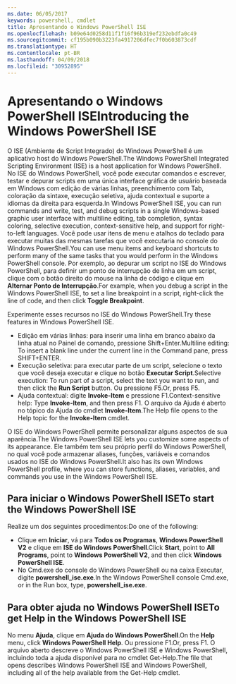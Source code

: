 ```yaml
---
ms.date: 06/05/2017
keywords: powershell, cmdlet
title: Apresentando o Windows PowerShell ISE
ms.openlocfilehash: b09e64d0258d11f1f16f96b319ef232ebdfa0c49
ms.sourcegitcommit: cf195b090b3223fa4917206dfec7f0b603873cdf
ms.translationtype: HT
ms.contentlocale: pt-BR
ms.lasthandoff: 04/09/2018
ms.locfileid: "30952895"
---
```

# <a name="introducing-the-windows-powershell-ise"></a><span data-ttu-id="880d6-103">Apresentando o Windows PowerShell ISE</span><span class="sxs-lookup"><span data-stu-id="880d6-103">Introducing the Windows PowerShell ISE</span></span>

<span data-ttu-id="880d6-104">O ISE (Ambiente de Script Integrado) do Windows PowerShell é um aplicativo host do Windows PowerShell.</span><span class="sxs-lookup"><span data-stu-id="880d6-104">The Windows PowerShell Integrated Scripting Environment (ISE) is a host application for Windows PowerShell.</span></span> <span data-ttu-id="880d6-105">No ISE do Windows PowerShell, você pode executar comandos e escrever, testar e depurar scripts em uma única interface gráfica de usuário baseada em Windows com edição de várias linhas, preenchimento com Tab, coloração da sintaxe, execução seletiva, ajuda contextual e suporte a idiomas da direita para esquerda.</span><span class="sxs-lookup"><span data-stu-id="880d6-105">In Windows PowerShell ISE, you can run commands and write, test, and debug scripts in a single Windows-based graphic user interface with multiline editing, tab completion, syntax coloring, selective execution, context-sensitive help, and support for right-to-left languages.</span></span> <span data-ttu-id="880d6-106">Você pode usar itens de menu e atalhos do teclado para executar muitas das mesmas tarefas que você executaria no console do Windows PowerShell.</span><span class="sxs-lookup"><span data-stu-id="880d6-106">You can use menu items and keyboard shortcuts to perform many of the same tasks that you would perform in the Windows PowerShell console.</span></span> <span data-ttu-id="880d6-107">Por exemplo, ao depurar um script no ISE do Windows PowerShell, para definir um ponto de interrupção de linha em um script, clique com o botão direito do mouse na linha de código e clique em **Alternar Ponto de Interrupção**.</span><span class="sxs-lookup"><span data-stu-id="880d6-107">For example, when you debug a script in the Windows PowerShell ISE, to set a line breakpoint in a script, right-click the line of code, and then click **Toggle Breakpoint**.</span></span>

<span data-ttu-id="880d6-108">Experimente esses recursos no ISE do Windows PowerShell.</span><span class="sxs-lookup"><span data-stu-id="880d6-108">Try these features in Windows PowerShell ISE.</span></span>

- <span data-ttu-id="880d6-109">Edição em várias linhas: para inserir uma linha em branco abaixo da linha atual no Painel de comando, pressione Shift+Enter.</span><span class="sxs-lookup"><span data-stu-id="880d6-109">Multiline editing: To insert a blank line under the current line in the Command pane, press SHIFT+ENTER.</span></span>
- <span data-ttu-id="880d6-110">Execução seletiva: para executar parte de um script, selecione o texto que você deseja executar e clique no botão **Executar Script**.</span><span class="sxs-lookup"><span data-stu-id="880d6-110">Selective execution: To run part of a script, select the text you want to run, and then click the **Run Script** button.</span></span> <span data-ttu-id="880d6-111">Ou pressione F5.</span><span class="sxs-lookup"><span data-stu-id="880d6-111">Or, press F5.</span></span>
- <span data-ttu-id="880d6-112">Ajuda contextual: digite **Invoke-Item** e pressione F1.</span><span class="sxs-lookup"><span data-stu-id="880d6-112">Context-sensitive help: Type **Invoke-Item**, and then press F1.</span></span> <span data-ttu-id="880d6-113">O arquivo da Ajuda é aberto no tópico da Ajuda do cmdlet **Invoke-Item**.</span><span class="sxs-lookup"><span data-stu-id="880d6-113">The Help file opens to the Help topic for the **Invoke-Item** cmdlet.</span></span>

<span data-ttu-id="880d6-114">O ISE do Windows PowerShell permite personalizar alguns aspectos de sua aparência.</span><span class="sxs-lookup"><span data-stu-id="880d6-114">The Windows PowerShell ISE lets you customize some aspects of its appearance.</span></span> <span data-ttu-id="880d6-115">Ele também tem seu próprio perfil do Windows PowerShell, no qual você pode armazenar aliases, funções, variáveis e comandos usados no ISE do Windows PowerShell.</span><span class="sxs-lookup"><span data-stu-id="880d6-115">It also has its own Windows PowerShell profile, where you can store functions, aliases, variables, and commands you use in the Windows PowerShell ISE.</span></span>

## <a name="to-start-the-windows-powershell-ise"></a><span data-ttu-id="880d6-116">Para iniciar o Windows PowerShell ISE</span><span class="sxs-lookup"><span data-stu-id="880d6-116">To start the Windows PowerShell ISE</span></span>

<span data-ttu-id="880d6-117">Realize um dos seguintes procedimentos:</span><span class="sxs-lookup"><span data-stu-id="880d6-117">Do one of the following:</span></span>

- <span data-ttu-id="880d6-118">Clique em **Iniciar**, vá para **Todos os Programas**, **Windows PowerShell V2** e clique em **ISE do Windows PowerShell**.</span><span class="sxs-lookup"><span data-stu-id="880d6-118">Click **Start**, point to **All Programs**, point to **Windows PowerShell V2**, and then click **Windows PowerShell ISE**.</span></span>
- <span data-ttu-id="880d6-119">No Cmd.exe do console do Windows PowerShell ou na caixa Executar, digite **powershell_ise.exe**.</span><span class="sxs-lookup"><span data-stu-id="880d6-119">In the Windows PowerShell console Cmd.exe, or in the Run box, type, **powershell_ise.exe**.</span></span>

## <a name="to-get-help-in-the-windows-powershell-ise"></a><span data-ttu-id="880d6-120">Para obter ajuda no Windows PowerShell ISE</span><span class="sxs-lookup"><span data-stu-id="880d6-120">To get Help in the Windows PowerShell ISE</span></span>

<span data-ttu-id="880d6-121">No menu **Ajuda**, clique em **Ajuda do Windows PowerShell**.</span><span class="sxs-lookup"><span data-stu-id="880d6-121">On the **Help** menu, click **Windows PowerShell Help**.</span></span> <span data-ttu-id="880d6-122">Ou pressione F1.</span><span class="sxs-lookup"><span data-stu-id="880d6-122">Or, press F1.</span></span> <span data-ttu-id="880d6-123">O arquivo aberto descreve o Windows PowerShell ISE e Windows PowerShell, incluindo toda a ajuda disponível para no cmdlet Get-Help.</span><span class="sxs-lookup"><span data-stu-id="880d6-123">The file that opens describes Windows PowerShell ISE and Windows PowerShell, including all of the help available from the Get-Help cmdlet.</span></span>